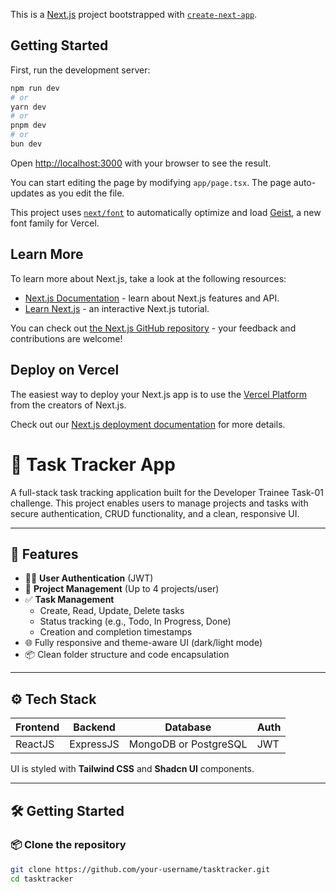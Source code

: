 This is a [Next.js](https://nextjs.org) project bootstrapped with [`create-next-app`](https://nextjs.org/docs/app/api-reference/cli/create-next-app).

## Getting Started

First, run the development server:

```bash
npm run dev
# or
yarn dev
# or
pnpm dev
# or
bun dev
```

Open [http://localhost:3000](http://localhost:3000) with your browser to see the result.

You can start editing the page by modifying `app/page.tsx`. The page auto-updates as you edit the file.

This project uses [`next/font`](https://nextjs.org/docs/app/building-your-application/optimizing/fonts) to automatically optimize and load [Geist](https://vercel.com/font), a new font family for Vercel.

## Learn More

To learn more about Next.js, take a look at the following resources:

- [Next.js Documentation](https://nextjs.org/docs) - learn about Next.js features and API.
- [Learn Next.js](https://nextjs.org/learn) - an interactive Next.js tutorial.

You can check out [the Next.js GitHub repository](https://github.com/vercel/next.js) - your feedback and contributions are welcome!

## Deploy on Vercel

The easiest way to deploy your Next.js app is to use the [Vercel Platform](https://vercel.com/new?utm_medium=default-template&filter=next.js&utm_source=create-next-app&utm_campaign=create-next-app-readme) from the creators of Next.js.

Check out our [Next.js deployment documentation](https://nextjs.org/docs/app/building-your-application/deploying) for more details.

# 🧠 Task Tracker App

A full-stack task tracking application built for the Developer Trainee Task-01 challenge. This project enables users to manage projects and tasks with secure authentication, CRUD functionality, and a clean, responsive UI.

---

## 🚀 Features

- 🧑‍💻 **User Authentication** (JWT)
- 📁 **Project Management** (Up to 4 projects/user)
- ✅ **Task Management**
  - Create, Read, Update, Delete tasks
  - Status tracking (e.g., Todo, In Progress, Done)
  - Creation and completion timestamps
- 🌐 Fully responsive and theme-aware UI (dark/light mode)
- 📦 Clean folder structure and code encapsulation

---

## ⚙️ Tech Stack

| Frontend | Backend | Database | Auth |
|----------|---------|----------|------|
| ReactJS  | ExpressJS | MongoDB or PostgreSQL | JWT |

UI is styled with **Tailwind CSS** and **Shadcn UI** components.

---

## 🛠️ Getting Started

### 📦 Clone the repository

```bash
git clone https://github.com/your-username/tasktracker.git
cd tasktracker

